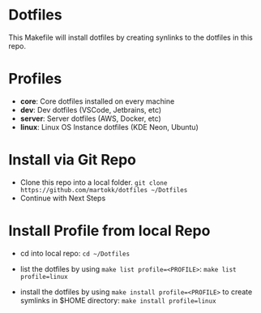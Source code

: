 # Dotfiles
This Makefile will install dotfiles by creating synlinks to the dotfiles in this repo.

# Profiles
- **core**: Core dotfiles installed on every machine
- **dev**: Dev dotfiles (VSCode, Jetbrains, etc)
- **server**: Server dotfiles (AWS, Docker, etc)
- **linux**: Linux OS Instance dotfiles (KDE Neon, Ubuntu)


# Install via Git Repo
- Clone this repo into a local folder.
`git clone https://github.com/martokk/dotfiles ~/Dotfiles`
- Continue with Next Steps


# Install Profile from local Repo
- cd into local repo:
`cd ~/Dotfiles`

- list the dotfiles by using `make list profile=<PROFILE>`:
`make list profile=linux`

- install the dotfiles by using `make install profile=<PROFILE>` to create symlinks in $HOME directory:
`make install profile=linux`
